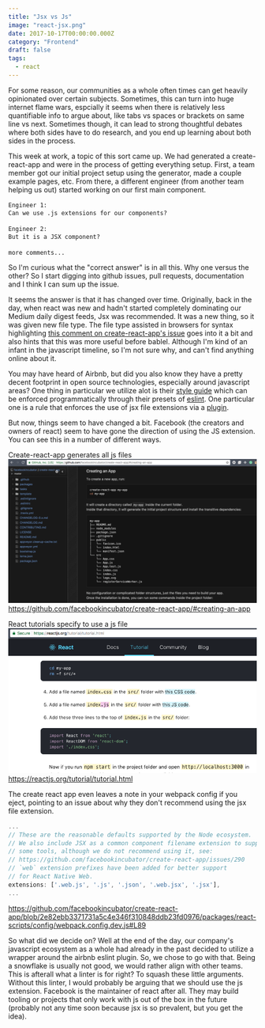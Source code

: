 ```yaml
---
title: "Jsx vs Js"
image: "react-jsx.png"
date: 2017-10-17T00:00:00.000Z
category: "Frontend"
draft: false
tags:
  - react
---
```


For some reason, our communities as a whole often times can get heavily opinionated over certain subjects. Sometimes, this can turn into huge internet flame wars, espcially it seems when there is relatively less quantifiable info to argue about, like tabs vs spaces or brackets on same line vs next. Sometimes though, it can lead to strong thoughtful debates where both sides have to do research, and you end up learning about both sides in the process.

This week at work, a topic of this sort came up. We had generated a create-react-app and were in the process of getting everything setup. First, a team member got our initial project setup using the generator, made a couple example pages, etc. From there, a different engineer (from another team helping us out) started working on our first main component.

```
Engineer 1:
Can we use .js extensions for our components?

Engineer 2:
But it is a JSX component?

more comments...
```

So I'm curious what the "correct answer" is in all this. Why one versus the other? So I start digging into github issues, pull requests, documentation and I think I can sum up the issue.

It seems the answer is that it has changed over time. Originally, back in the day, when react was new and hadn't started completely dominating our Medium daily digest feeds, Jsx was recommended. It was a new thing, so it was given new file type. The file type assisted in browsers for syntax highlighting [this comment on create-react-app's issue](https://github.com/facebookincubator/create-react-app/issues/87#issuecomment-234627904) goes into it a bit and also hints that this was more useful before bablel. Although I'm kind of an infant in the javascript timeline, so I'm not sure why, and can't find anything online about it.

You may have heard of Airbnb, but did you also know they have a pretty decent footprint in open source technologies, especially around javascript areas? One thing in particular we utilize alot is their [style guide](https://github.com/airbnb/javascript) which can be enforced programmatically through their presets of [eslint](https://eslint.org/). One particular one is a rule that enforces the use of jsx file extensions via a [plugin](https://github.com/yannickcr/eslint-plugin-react/blob/master/docs/rules/jsx-filename-extension.md).

But now, things seem to have changed a bit. Facebook (the creators and owners of react) seem to have gone the direction of using the JS extension. You can see this in a number of different ways.

Create-react-app generates all js files
![create react app readme](create-react-app-structure.png)
https://github.com/facebookincubator/create-react-app/#creating-an-app

React tutorials specify to use a js file
![react tutorial](react-tutorial.png)
https://reactjs.org/tutorial/tutorial.html

The create react app even leaves a note in your webpack config if you eject, pointing to an issue about why they don't recommend using the jsx file extension.
```js
...
// These are the reasonable defaults supported by the Node ecosystem.
// We also include JSX as a common component filename extension to support
// some tools, although we do not recommend using it, see:
// https://github.com/facebookincubator/create-react-app/issues/290
// `web` extension prefixes have been added for better support
// for React Native Web.
extensions: ['.web.js', '.js', '.json', '.web.jsx', '.jsx'],
...
```
https://github.com/facebookincubator/create-react-app/blob/2e82ebb3371731a5c4e346f310848ddb23fd0976/packages/react-scripts/config/webpack.config.dev.js#L89

So what did we decide on? Well at the end of the day, our company's javascript ecosystem as a whole had already in the past decided to utilize a wrapper around the airbnb eslint plugin. So, we chose to go with that. Being a snowflake is usually not good, we would rather align with other teams. This is afterall what a linter is for right? To squash these little arguments. Without this linter, I would probably be arguing that we should use the js extension. Facebook is the maintainer of react after all. They may build tooling or projects that only work with js out of the box in the future (probably not any time soon because jsx is so prevalent, but you get the idea).
